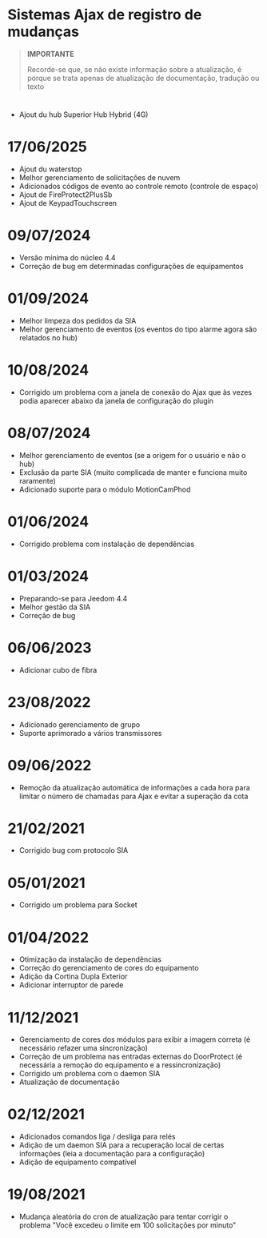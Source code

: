 # Sistemas Ajax de registro de mudanças

>**IMPORTANTE**
>
>Recorde-se que, se não existe informação sobre a atualização, é porque se trata apenas de atualização de documentação, tradução ou texto

# 

- Ajout du hub Superior Hub Hybrid (4G)

# 17/06/2025

- Ajout du waterstop
- Melhor gerenciamento de solicitações de nuvem
- Adicionados códigos de evento ao controle remoto (controle de espaço)
- Ajout de FireProtect2PlusSb
- Ajout de KeypadTouchscreen

# 09/07/2024

- Versão mínima do núcleo 4.4
- Correção de bug em determinadas configurações de equipamentos

# 01/09/2024

- Melhor limpeza dos pedidos da SIA
- Melhor gerenciamento de eventos (os eventos do tipo alarme agora são relatados no hub)

# 10/08/2024

- Corrigido um problema com a janela de conexão do Ajax que às vezes podia aparecer abaixo da janela de configuração do plugin

# 08/07/2024

- Melhor gerenciamento de eventos (se a origem for o usuário e não o hub)
- Exclusão da parte SIA (muito complicada de manter e funciona muito raramente)
- Adicionado suporte para o módulo MotionCamPhod

# 01/06/2024

- Corrigido problema com instalação de dependências

# 01/03/2024

- Preparando-se para Jeedom 4.4
- Melhor gestão da SIA
- Correção de bug

# 06/06/2023

- Adicionar cubo de fibra

# 23/08/2022

- Adicionado gerenciamento de grupo
- Suporte aprimorado a vários transmissores

# 09/06/2022

- Remoção da atualização automática de informações a cada hora para limitar o número de chamadas para Ajax e evitar a superação da cota

# 21/02/2021

- Corrigido bug com protocolo SIA

# 05/01/2021

- Corrigido um problema para Socket

# 01/04/2022

- Otimização da instalação de dependências
- Correção do gerenciamento de cores do equipamento
- Adição da Cortina Dupla Exterior
- Adicionar interruptor de parede

# 11/12/2021

- Gerenciamento de cores dos módulos para exibir a imagem correta (é necessário refazer uma sincronização)
- Correção de um problema nas entradas externas do DoorProtect (é necessária a remoção do equipamento e a ressincronização)
- Corrigido um problema com o daemon SIA
- Atualização de documentação

# 02/12/2021

- Adicionados comandos liga / desliga para relés
- Adição de um daemon SIA para a recuperação local de certas informações (leia a documentação para a configuração)
- Adição de equipamento compatível

# 19/08/2021

- Mudança aleatória do cron de atualização para tentar corrigir o problema "Você excedeu o limite em 100 solicitações por minuto"
